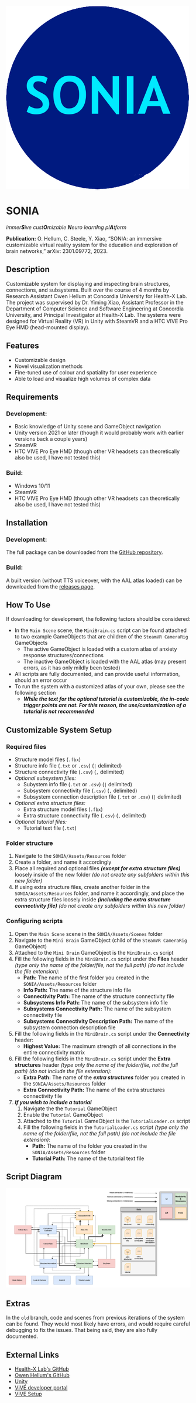 ![SONIA logo](https://github.com/HealthX-Lab/SONIA/blob/main/Assets/Materials/SONIA.png)

# SONIA

*immer**S**ive cust**O**mizable **N**euro learn**I**ng pl**A**tform*

**Publication:** O. Hellum, C. Steele, Y. Xiao, “SONIA: an immersive customizable virtual reality system for the education and exploration of brain networks,” arXiv: 2301.09772, 2023.



## Description

Customizable system for displaying and inspecting brain structures, connections, and subsystems. Built over the course of 4 months by Research Assistant Owen Hellum at Concordia University for Health-X Lab. The project was supervised by Dr. Yiming Xiao, Assistant Professor in the Department of Computer Science and Software Engineering at Concordia University, and Principal Investigator at Health-X Lab. The systems were designed for Virtual Reality (VR) in Unity with SteamVR and a HTC VIVE Pro Eye HMD (head-mounted display).



## Features

- Customizable design
- Novel visualization methods
- Fine-tuned use of colour and spatiality for user experience
- Able to load and visualize high volumes of complex data



## Requirements



### Development:
- Basic knowledge of Unity scene and GameObject navigation
- Unity version 2021 or later (though it would probably work with earlier versions back a couple years)
- SteamVR
- HTC VIVE Pro Eye HMD (though other VR headsets can theoretically also be used, I have not tested this)



### Build:
- Windows 10/11
- SteamVR
- HTC VIVE Pro Eye HMD (though other VR headsets can theoretically also be used, I have not tested this)



## Installation



### Development:
The full package can be downloaded from the [GitHub repository](https://github.com/HealthX-Lab/SONIA).



### Build:
A built version (without TTS voiceover, with the AAL atlas loaded) can be downloaded from the [releases page](https://github.com/HealthX-Lab/SONIA/releases).



## How To Use

If downloading for development, the following factors should be considered:
- In the `Main Scene` scene, the `MiniBrain.cs` script can be found attached to two example GameObjects that are children of the `SteamVR CameraRig` GameObjects
  - The active GameObject is loaded with a custom atlas of anxiety response structures/connections
  - The inactive GameObject is loaded with the AAL atlas (may present errors, as it has only mildly been tested)
- All scripts are fully documented, and can provide useful information, should an error occur
- To run the system with a customized atlas of your own, please see the following section
  - ***While the text for the optional tutorial is customizable, the in-code trigger points are not. For this reason, the use/customization of a tutorial is not recommended***



## Customizable System Setup



### Required files

- Structure model files (`.fbx`)
- Structure info file (`.txt` or `.csv`) (`|` delimited)
- Structure connectivity file (`.csv`) (`,` delimited)
- *Optional subsystem files:*
  - Subystem info file (`.txt` or `.csv`) (`|` delimited)
  - Subsystem connectivity file (`.csv`) (`,` delimited)
  - Subsystem connection description file (`.txt` or `.csv`) (`|` delimited)
- *Optional extra structure files:*
  - Extra structure model files (`.fbx`)
  - Extra structure connectivity file (`.csv`) (`,` delimited)
- *Optional tutorial files:*
  - Tutorial text file (`.txt`)



### Folder structure

1. Navigate to the `SONIA/Assets/Resources` folder
2. Create a folder, and name it accordingly
3. Place all required and optional files ***(except for extra structure files)*** loosely inside of the new folder *(do not create any subfolders within this new folder)*
4. If using extra structure files, create another folder in the `SONIA/Assets/Resources` folder, and name it accordingly, and place the extra structure files loosely inside ***(including the extra structure connectivity file)*** *(do not create any subfolders within this new folder)*



### Configuring scripts

1. Open the `Main Scene` scene in the `SONIA/Assets/Scenes` folder
2. Navigate to the `Mini Brain` GameObject (child of the `SteamVR CameraRig` GameObject)
3. Attached to the `Mini Brain` GameObject is the `MiniBrain.cs` script
4. Fill the following fields in the `MiniBrain.cs` script under the **Files** header *(type only the name of the folder/file, not the full path)* *(do not include the file extension)*:
   - **Path:** The name of the first folder you created in the `SONIA/Assets/Resources` folder
   - **Info Path:** The name of the structure info file
   - **Connectivity Path:** The name of the structure connectivity file
   - **Subsystems Info Path:** The name of the subsystem info file
   - **Subsystems Connectivity Path:** The name of the subsystem connectivity file
   - **Subsystems Connectivity Description Path:** The name of the subsystem connection description file
5. Fill the following fields in the `MiniBrain.cs` script under the **Connectivity** header:
   - **Highest Value:** The maximum strength of all connections in the entire connectivity matrix
6. Fill the following fields in the `MiniBrain.cs` script under the **Extra structures** header *(type only the name of the folder/file, not the full path)* *(do not include the file extension)*:
   - **Extra Path:** The name of the ***extra structures*** folder you created in the `SONIA/Assets/Resources` folder
   - **Extra Connectivity Path:** The name of the extra structures connectivity file
7. ***If you wish to include a tutorial***
   1. Navigate the the `Tutorial` GameObject
   2. Enable the `Tutorial` GameObject
   2. Attached to the `Tutorial` GameObject is the `TutorialLoader.cs` script
   3. Fill the following fields in the `TutorialLoader.cs` script *(type only the name of the folder/file, not the full path)* *(do not include the file extension)*:
      - **Path:** The name of the folder you created in the `SONIA/Assets/Resources` folder
      - **Tutorial Path:** The name of the tutorial text file



## Script Diagram

![SONIA script diagram](https://github.com/HealthX-Lab/SONIA/blob/main/Assets/Materials/SONIA_Script_Diagram.png)



## Extras

In the `old` branch, code and scenes from previous iterations of the system can be found. They would most likely have errors, and would require careful debugging to fix the issues. That being said, they are also fully documented.



## External Links

- [Health-X Lab's GitHub](https://github.com/HealthX-Lab)
- [Owen Hellum's GitHub](https://github.com/Owmacohe)
- [Unity](https://unity.com)
- [VIVE developer portal](https://developer.vive.com)
- [VIVE Setup](https://www.vive.com/ca/setup)
